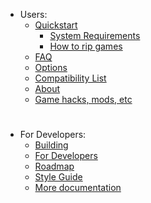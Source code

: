   * Users:
    * [Quickstart](https://github.com/xenia-project/xenia/wiki/Quickstart)
      * [System Requirements](https://github.com/xenia-project/xenia/wiki/Quickstart#system-requirements)
      * [How to rip games](https://github.com/xenia-project/xenia/wiki/Quickstart#how-to-rip-games)
    * [FAQ](https://github.com/xenia-project/xenia/wiki/FAQ)
    * [Options](https://github.com/xenia-project/xenia/wiki/Options)
    * [Compatibility List](https://github.com/xenia-project/xenia/wiki/Compatibility-List)
    * [About](https://github.com/xenia-project/xenia/wiki/About)
    * [Game hacks, mods, etc](https://github.com/xenia-project/xenia/wiki/Game-hacks,-mods,-etc)

#
  * For Developers:
    * [Building](https://github.com/xenia-project/xenia/blob/master/docs/building.md)
    * [For Developers](https://github.com/xenia-project/xenia/wiki/For-Developers)
    * [Roadmap](https://github.com/xenia-project/xenia/wiki/Roadmap)
    * [Style Guide](https://github.com/xenia-project/xenia/blob/master/docs/style_guide.md)
    * [More documentation](https://github.com/xenia-project/xenia/tree/master/docs)